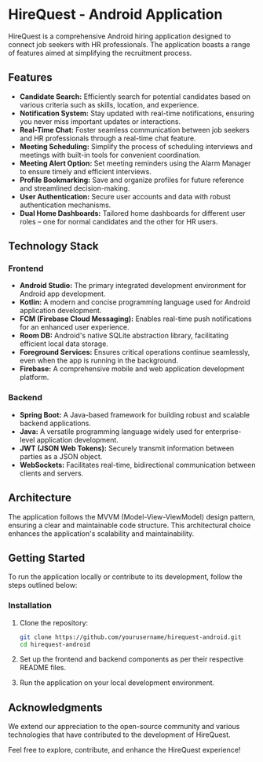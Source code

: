 # HireQuest - Android Application

HireQuest is a comprehensive Android hiring application designed to connect job seekers with HR professionals. The application boasts a range of features aimed at simplifying the recruitment process.

## Features

- **Candidate Search:** Efficiently search for potential candidates based on various criteria such as skills, location, and experience.
- **Notification System:** Stay updated with real-time notifications, ensuring you never miss important updates or interactions.
- **Real-Time Chat:** Foster seamless communication between job seekers and HR professionals through a real-time chat feature.
- **Meeting Scheduling:** Simplify the process of scheduling interviews and meetings with built-in tools for convenient coordination.
- **Meeting Alert Option:** Set meeting reminders using the Alarm Manager to ensure timely and efficient interviews.
- **Profile Bookmarking:** Save and organize profiles for future reference and streamlined decision-making.
- **User Authentication:** Secure user accounts and data with robust authentication mechanisms.
- **Dual Home Dashboards:** Tailored home dashboards for different user roles – one for normal candidates and the other for HR users.

## Technology Stack

### Frontend

- **Android Studio:** The primary integrated development environment for Android app development.
- **Kotlin:** A modern and concise programming language used for Android application development.
- **FCM (Firebase Cloud Messaging):** Enables real-time push notifications for an enhanced user experience.
- **Room DB:** Android's native SQLite abstraction library, facilitating efficient local data storage.
- **Foreground Services:** Ensures critical operations continue seamlessly, even when the app is running in the background.
- **Firebase:** A comprehensive mobile and web application development platform.

### Backend

- **Spring Boot:** A Java-based framework for building robust and scalable backend applications.
- **Java:** A versatile programming language widely used for enterprise-level application development.
- **JWT (JSON Web Tokens):** Securely transmit information between parties as a JSON object.
- **WebSockets:** Facilitates real-time, bidirectional communication between clients and servers.

## Architecture

The application follows the MVVM (Model-View-ViewModel) design pattern, ensuring a clear and maintainable code structure. This architectural choice enhances the application's scalability and maintainability.

## Getting Started

To run the application locally or contribute to its development, follow the steps outlined below:

### Installation

1. Clone the repository:
    ```bash
    git clone https://github.com/yourusername/hirequest-android.git
    cd hirequest-android
    ```

2. Set up the frontend and backend components as per their respective README files.

3. Run the application on your local development environment.

## Acknowledgments

We extend our appreciation to the open-source community and various technologies that have contributed to the development of HireQuest.

Feel free to explore, contribute, and enhance the HireQuest experience!
